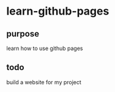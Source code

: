 # learn-github-pages
## purpose
learn how to use github pages
## todo
build a website for my project
